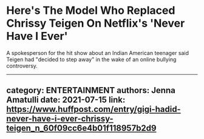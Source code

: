 # Here's The Model Who Replaced Chrissy Teigen On Netflix's 'Never Have I Ever'

A spokesperson for the hit show about an Indian American teenager said Teigen had "decided to step away" in the wake of an online bullying controversy.

---
category: ENTERTAINMENT
authors: Jenna Amatulli
date: 2021-07-15
link: https://www.huffpost.com/entry/gigi-hadid-never-have-i-ever-chrissy-teigen_n_60f09cc6e4b01f118957b2d9
---
